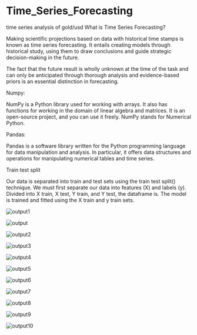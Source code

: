 # Time_Series_Forecasting

time series analysis of gold/usd
What is Time Series Forecasting?

Making scientific projections based on data with historical time stamps is known as time series forecasting. It entails creating models through historical study, using them to draw conclusions and guide strategic decision-making in the future. 

The fact that the future result is wholly unknown at the time of the task and can only be anticipated through thorough analysis and evidence-based priors is an essential distinction in forecasting.

Numpy: 

NumPy is a Python library used for working with arrays. It also has functions for working in the domain of linear algebra and matrices. It is an open-source project, and you can use it freely. NumPy stands for Numerical Python.

Pandas:

Pandas is a software library written for the Python programming language for data manipulation and analysis. In particular, it offers data structures and operations for manipulating numerical tables and time series.

Train test split

Our data is separated into train and test sets using the train test split() technique. We must first separate our data into features (X) and labels (y). Divided into X train, X test, Y train, and Y test, the dataframe is. The model is trained and fitted using the X train and y train sets.    





![output1](https://github.com/ritik944/Time_Series_Forecasting/assets/110728821/45c30b3e-e695-4048-80fd-fceaa4fc1502)

![output](https://github.com/ritik944/Time_Series_Forecasting/assets/110728821/8be912e5-de85-4170-b02d-cf17e355a841)

![output2](https://github.com/ritik944/Time_Series_Forecasting/assets/110728821/578fea4f-9eac-4920-b0f4-de182d461505)

![output3](https://github.com/ritik944/Time_Series_Forecasting/assets/110728821/16cd65b7-5d7c-4717-82cf-735c35f866da)

![output4](https://github.com/ritik944/Time_Series_Forecasting/assets/110728821/4fc89143-f433-4d9d-8a9f-f15978e92ff3)

![output5](https://github.com/ritik944/Time_Series_Forecasting/assets/110728821/76ea7ec9-21a2-428f-8d35-c78fbc9ed4ac)

![output6](https://github.com/ritik944/Time_Series_Forecasting/assets/110728821/48eb8535-c907-46d2-bd23-79be22cecfbd)

![output7](https://github.com/ritik944/Time_Series_Forecasting/assets/110728821/603a3336-b198-4bdf-ae22-2c365f100024)

![output8](https://github.com/ritik944/Time_Series_Forecasting/assets/110728821/53d8e5de-c49f-4699-abe6-4c5ab092b0a6)

![output9](https://github.com/ritik944/Time_Series_Forecasting/assets/110728821/506281a9-b8b5-40df-b282-6d5fddf1c006)

![output10](https://github.com/ritik944/Time_Series_Forecasting/assets/110728821/c6cdd770-40a3-41bb-ab46-3f2ccb042324)


